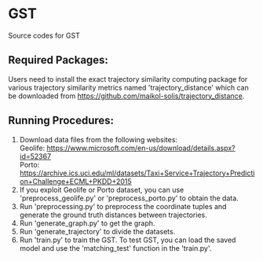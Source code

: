 # GST
Source codes for GST

## Required Packages:
Users need to install the exact trajectory similarity computing package for various trajectory similarity metrics named 'trajectory_distance' which can be downloaded from https://github.com/maikol-solis/trajectory_distance.

## Running Procedures:
1. Download data files from the following websites:  
    Geolife: https://www.microsoft.com/en-us/download/details.aspx?id=52367  
    Porto: https://archive.ics.uci.edu/ml/datasets/Taxi+Service+Trajectory+Prediction+Challenge+ECML+PKDD+2015
2. If you exploit Geolife or Porto dataset, you can use 'preprocess_geolife.py' or 'preprocess_porto.py' to obtain the data.
3. Run 'preprocessing.py' to preprocess the coordinate tuples and generate the ground truth distances between trajectories.
4. Run 'generate_graph.py' to get the graph.
5. Run 'generate_trajectory' to divide the datasets.
6. Run 'train.py' to train the GST. To test GST, you can load the saved model and use the 'matching_test' function in the 'train.py'. 
